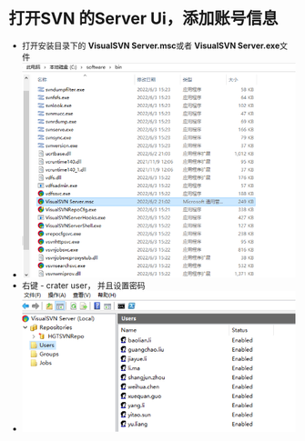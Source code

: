 # 打开SVN 的Server Ui，添加账号信息
- 打开安装目录下的 **VisualSVN Server.msc**或者 **VisualSVN Server.exe**文件
- ![2371fc16177fab2725c75735f7de3b31.png](../../../_resources/2371fc16177fab2725c75735f7de3b31.png)
- 右键 - crater user， 并且设置密码
- ![20802f723991854edb5ed9870f91e8f6.png](../../../_resources/20802f723991854edb5ed9870f91e8f6.png)